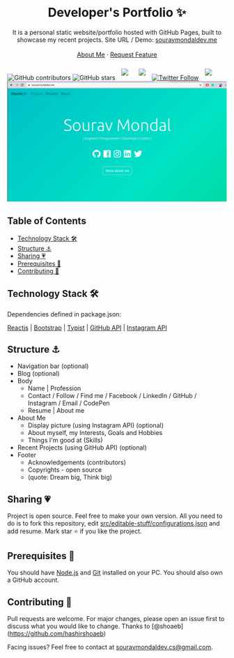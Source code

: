 <!-- PROJECT LOGO -->
<br />
<p align="center">
  <h1 align="center">Developer's Portfolio ✨</h1>

  <p align="center">
    It is a personal static website/portfolio hosted with GitHub Pages, built to showcase my recent projects. Site URL / Demo: 
    <a href="https://souravmondaldev.me">souravmondaldev.me</a>
    <br />
    <br />
    <a href="https://souravmondaldev.me">About Me</a>
    ·
    <a href="https://github.com/souravmondaldev/souravmondaldev.github.io/issues">Request Feature</a>
  </p>
</p>

![GitHub contributors](https://img.shields.io/github/contributors/souravmondaldev/souravmondaldev.github.io?color=ffcc66&style=for-the-badge)
![GitHub stars](https://img.shields.io/github/stars/souravmondaldev/souravmondaldev.github.io?color=ffcc66&style=for-the-badge)
<img style="padding:10px;" src="https://img.shields.io/github/forks/souravmondaldev/souravmondaldev.github.io?label=Forks&style=flat-square">
<img style="padding:10px;" src="https://img.shields.io/github/languages/count/souravmondaldev/souravmondaldev.github.io?style=flat-square">
[![Twitter Follow](https://img.shields.io/twitter/follow/souravmondaldev?color=ffcc66&logo=twitter&logoColor=ffffff&style=for-the-badge)](https://twitter.com/souravmondaldev)
<img style="padding:10px;" src="https://img.shields.io/badge/Open%20Source-💕%20-9cf?style=for-the-badge"><br>
[![Site preview](/social-image.png)](https://souravmondaldev.me/)

## Table of Contents

- [Technology Stack 🛠️](#technology-stack-)
- [Structure ⚓](#structure-)
- [Sharing 💗](#sharing-)
- [Prerequisites 🍪](#prerequisites-)
- [Contributing 🙌](#contributing-)

## Technology Stack 🛠️

Dependencies defined in package.json:

[Reactjs](https://reactjs.org/)
| [Bootstrap](https://getbootstrap.com/)
| [Typist](https://github.com/jstejada/react-typist)
| [GitHub API](https://developer.github.com/v3/repos/)
| [Instagram API](https://www.instagram.com/developer/embedding/)

## Structure ⚓

- Navigation bar (optional)
- Blog (optional)
- Body
  - Name | Profession
  - Contact / Follow / Find me / Facebook / LinkedIn / GitHub / Instagram / Email / CodePen
  - Resume | About me
- About Me
  - Display picture (using Instagram API) (optional)
  - About myself, my Interests, Goals and Hobbies
  - Things I'm good at (Skills)
- Recent Projects (using GitHub API) (optional)
- Footer
  - Acknowledgements (contributors)
  - Copyrights - open source
  - (quote: Dream big, Think big)

## Sharing 💗

Project is open source. Feel free to make your own version. All you need to do is to fork this repository, edit [src/editable-stuff/configurations.json](./src/editable-stuff/configurations.json) and add resume. Mark star ⭐ if you like the project.

## Prerequisites 🍪

You should have [Node.js](https://nodejs.org/en/) and [Git](https://git-scm.com/) installed on your PC. You should also own a GitHub account.

## Contributing 🙌

Pull requests are welcome. For major changes, please open an issue first to discuss what you would like to change.
Thanks to [@shoaeb] (https://github.com/hashirshoaeb)

Facing issues? Feel free to contact at souravmondaldev.cs@gmail.com.
